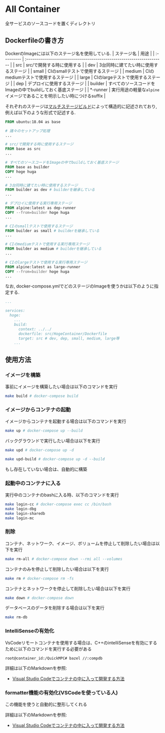 All Container
====
全サービスのソースコードを置くディレクトリ

## Dockerfileの書き方
DockerのImageには以下のステージ名を使用している.
| ステージ名 | 用途                                                                   |
| :--------- | :--------------------------------------------------------------------- |
| src        | src/で開発する時に使用する                                             |
| dev        | 3台同時に建てたい時に使用するステージ                                  |
| small      | CIのsmallテストで使用するステージ                                      |
| medium     | CIのmediumテストで使用するステージ                                     |
| large      | CIのlargeテストで使用するステージ                                      |
| dep        | デプロイに使用するステージ                                             |
| builder    | すべてのソースコードをImageの中でbuildしておく基底ステージ             |
| *-runner   | 実行用途の軽量な`alpine`イメージであることを明示したい時につけるsuffix |

それぞれのステージは[マルチステージビルド](https://matsuand.github.io/docs.docker.jp.onthefly/develop/develop-images/multistage-build/)によって構造的に記述されており,
例えば以下のような形式で記述する.
```Dockerfile
FROM ubuntu:18.04 as base

# 諸々のセットアップ処理
...

# src/で開発する時に使用するステージ
FROM base as src
...

# すべてのソースコードをImageの中でbuildしておく基底ステージ
FROM base as builder
COPY hoge huga
...

# 3台同時に建てたい時に使用するステージ
FROM builder as dev # builderを継承している
...

# デプロイに使用する実行専用ステージ
FROM alpine:latest as dep-runner
COPY --from=builder hoge huga
...

# CIのsmallテストで使用するステージ
FROM builder as small # builderを継承している
...

# CIのmediumテストで使用する実行専用ステージ
FROM builder as medium # builderを継承している
...

# CIのlargeテストで使用する実行専用ステージ
FROM alpine:latest as large-runner
COPY --from=builder hoge huga
...

```

なお, docker-compose.ymlでどのステージのImageを使うかは以下のように指定する.
```yaml
...

services:
  hoge:
    ...
    build:
      context: ../../
      dockerfile: src/HogeContainer/Dockerfile
      target: src # dev, dep, small, medium, large等
    ...
```

## 使用方法

### イメージを構築
事前にイメージを構築したい場合は以下のコマンドを実行
```bash
make build # docker-compose build
```

### イメージからコンテナの起動
イメージからコンテナを起動する場合は以下のコマンドを実行
```bash
make up # docker-compose up --build
```
バックグラウンドで実行したい場合は以下を実行
```bash
make upd # docker-compose up -d
```
```bash
make upd-build # docker-compose up -d --build
```
もし存在していない場合は、自動的に構築

### 起動中のコンテナに入る
実行中のコンテナのbashに入る時、以下のコマンドを実行
```bash
make login-cc # docker-compose exec cc /bin/bash
make login-dbg
make login-sharedb
make login-mc
```

### 削除
コンテナ、ネットワーク、イメージ、ボリュームを停止して削除したい場合は以下を実行
```bash
make rm-all # docker-compose down --rmi all --volumes
```

コンテナのみを停止して削除したい場合は以下を実行
```bash
make rm # docker-compose rm -fs
```

コンテナとネットワークを停止して削除したい場合は以下を実行
```bash
make down # docker-compose down
```

データベースのデータを削除する場合は以下を実行
```bash
make rm-db
```


### IntelliSenseの有効化
VsCodeリモートコンテナを使用する場合は、C++のintelliSenseを有効にするために以下のコマンドを実行する必要がある

```console
root@container_id:/QuickMPC# bazel //:compdb
```

詳細は以下のMarkdownを参照:
- [Visual Studio Codeでコンテナの中に入って開発する方法](/Docs/how-to-develop-with-vscode.md#例-intellisense)
### formatter機能の有効化(VSCodeを使っている人)
この機能を使うと自動的に整形してくれる

詳細は以下のMarkdownを参照:
- [Visual Studio Codeでコンテナの中に入って開発する方法](/Docs/how-to-develop-with-vscode.md)
